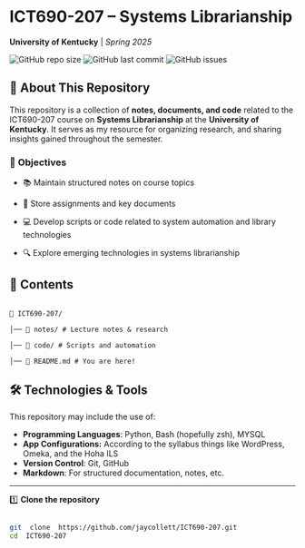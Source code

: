 
# ICT690-207 – Systems Librarianship

**University of Kentucky** | _Spring 2025_

![GitHub repo size](https://img.shields.io/github/repo-size/jaycollett/ICT690-207?color=blue&label=Repo%20Size)&nbsp;![GitHub last commit](https://img.shields.io/github/last-commit/jaycollett/ICT690-207?color=green&label=Last%20Updated)&nbsp;![GitHub issues](https://img.shields.io/github/issues/jaycollett/ICT690-207?color=yellow)
  


## 📌 **About This Repository**

This repository is a collection of **notes, documents, and code** related to the ICT690-207 course on **Systems Librarianship** at the **University of Kentucky**. It serves as my resource for organizing research, and sharing insights gained throughout the semester.

  

### 🎯 **Objectives**

- 📚 Maintain structured notes on course topics

- 📝 Store assignments and key documents

- 💻 Develop scripts or code related to system automation and library technologies

- 🔍 Explore emerging technologies in systems librarianship



  

## 📂 **Contents**

```

📁 ICT690-207/

│── 📖 notes/ # Lecture notes & research

│── 💾 code/ # Scripts and automation

│── 📝 README.md # You are here!

```


## 🛠️ **Technologies & Tools**

This repository may include the use of:

-  **Programming Languages**: Python, Bash (hopefully zsh), MYSQL
-  **App Configurations:** According to the syllabus things like WordPress, Omeka, and the Hoha ILS
-  **Version Control**: Git, GitHub
-  **Markdown**: For structured documentation, notes, etc.
---  

1️⃣ **Clone the repository**

```sh

git  clone  https://github.com/jaycollett/ICT690-207.git
cd  ICT690-207

```
